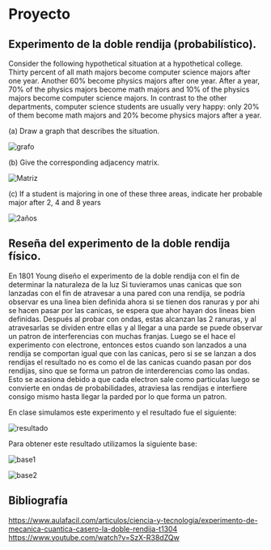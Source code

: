 # Proyecto

## Experimento de la doble rendija (probabilístico).
Consider the following hypothetical situation at a hypothetical college.
Thirty percent of all math majors become computer science majors after one
year. Another 60% become physics majors after one year. After a year, 70% of
the physics majors become math majors and 10% of the physics majors become
computer science majors. In contrast to the other departments, computer science
students are usually very happy: only 20% of them become math majors and 20%
become physics majors after a year.

(a) Draw a graph that describes the situation.

![grafo](https://user-images.githubusercontent.com/60082907/77282679-980c6780-6c98-11ea-8550-0342a74062fe.PNG)

(b) Give the corresponding adjacency matrix.

![Matriz](https://user-images.githubusercontent.com/60082907/77283099-9f804080-6c99-11ea-8044-c425f55c90ba.PNG)

(c) If a student is majoring in one of these three areas, indicate her probable major after 2, 4 and 8 years

![2años](https://user-images.githubusercontent.com/60082907/77283484-744a2100-6c9a-11ea-8296-2a9d5c2f7a62.PNG)

## Reseña del experimento de la doble rendija físico.

En 1801 Young diseño el experimento de la doble rendija con el fin de determinar la naturaleza de la luz
Si tuvieramos unas canicas que son lanzadas con el fin de atravesar a una pared con una rendija, se podría 
observar es una linea bien definida ahora si se tienen dos ranuras y por ahi se hacen pasar por las canicas, se 
espera que ahor hayan dos lineas bien definidas.
Después al probar con ondas, estas alcanzan las 2 ranuras, y al atravesarlas se dividen entre ellas y al llegar a una
parde se puede observar un patron de interferencias con muchas franjas.
Luego se el hace el experimento con electrone, entonces estos cuando son lanzados a una rendija se comportan igual 
que con las canicas, pero si se se lanzan a dos rendijas el resultado no es como el de las canicas cuando pasan por dos 
rendijas, sino que se forma un patron de interderencias como las ondas. Esto se acasiona debido a que cada electron sale
como particulas luego se convierte en ondas de probabilidades, atraviesa las rendijas e interfiere consigo mismo hasta llegar 
la parded por lo que forma un patron.

En clase simulamos este experimento y el resultado fue el siguiente:

![resultado](https://user-images.githubusercontent.com/60082907/77287851-89c44880-6ca4-11ea-9e29-d3952f4d1805.jpeg)
 
Para obtener este resultado utilizamos la siguiente base:

![base1](https://user-images.githubusercontent.com/60082907/77287944-c09a5e80-6ca4-11ea-8706-5f0ed459a6ba.jpeg)

![base2](https://user-images.githubusercontent.com/60082907/77287984-d7d94c00-6ca4-11ea-81a1-9bb7f5a7528e.jpeg)



## Bibliografía

https://www.aulafacil.com/articulos/ciencia-y-tecnologia/experimento-de-mecanica-cuantica-casero-la-doble-rendija-t1304
https://www.youtube.com/watch?v=SzX-R38dZQw







